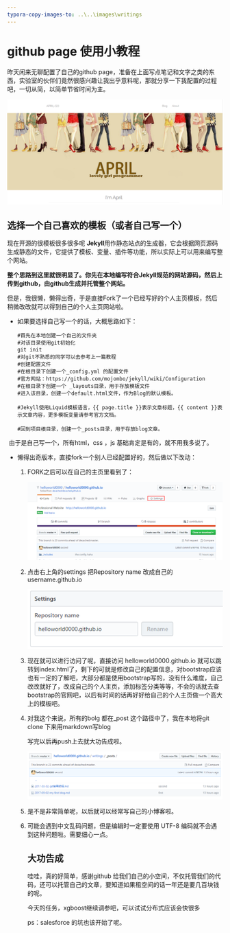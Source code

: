 ```yaml
---
typora-copy-images-to: ..\..\images\writings
---
```


# github page 使用小教程

昨天闲来无聊配置了自己的github page，准备在上面写点笔记和文字之类的东西，实验室的伙伴们竟然很感兴趣让我出乎意料呢，那就分享一下我配置的过程吧，一切从简，以简单节省时间为主。

![1488506957304](../../images/writings/1488506957304.png)

## 选择一个自己喜欢的模板（或者自己写一个）

现在开源的很模板很多很多呢 **Jekyll**用作静态站点的生成器，它会根据网页源码生成静态的文件，它提供了模板、变量、插件等功能，所以实际上可以用来编写整个网站。

**整个思路到这里就很明显了。你先在本地编写符合Jekyll规范的网站源码，然后上传到github，由github生成并托管整个网站。**

但是，我很懒，懒得出奇，于是直接Fork了一个已经写好的个人主页模板，然后稍微改改就可以得到自己的个人主页网站啦。

- 如果要选择自己写一个的话，大概思路如下：

  ```
  #首先在本地创建一个自己的文件夹
  #对该目录使用git初始化
  git init 
  #对git不熟悉的同学可以去参考上一篇教程
  #创建配置文件
  #在根目录下创建一个_config.yml 的配置文件
  #官方网站：https://github.com/mojombo/jekyll/wiki/Configuration
  #在根目录下创建一个 _layouts目录，用于存放模板文件
  #进入该目录，创建一个default.html文件，作为Blog的默认模板。

  #Jekyll使用Liquid模板语言，{{ page.title }}表示文章标题，{{ content }}表示文章内容，更多模板变量请参考官方文档。

  #回到项目根目录，创建一个_posts目录，用于存放blog文章。
  ```

​       由于是自己写一个，所有html，css ，js 基础肯定是有的，就不用我多说了。

- 懒得出奇版本，直接fork一个别人已经配置好的，然后做以下改动：

  1. FORK之后可以在自己的主页里看到了：

     ![1488507906787](../../images/writings/1488507906787.png)

  2. 点击右上角的settings 把Repository name 改成自己的username.github.io

     ![1488507982364](../../images/writings/1488507982364.png)

  3. 现在就可以进行访问了呢，直接访问 helloworld0000.github.io 就可以跳转到index.html了，剩下的可就是修改自己的配置信息，对bootstrap应该也有一定的了解吧，大部分都是使用bootstrap写的，没有什么难度，自己改改就好了，改成自己的个人主页，添加标签分类等等，不会的话就去查bootstrap的官网吧，以后有时间的话再好好给自己的个人主页做一个高大上的模板吧。

  4. 对我这个来说，所有的bolg 都在_post 这个路径中了，我在本地将git clone 下来用markdown写blog

     写完以后再push上去就大功告成啦。

     ![1488508407889](../../images/writings/1488508407889.png)

  5. 是不是非常简单呢，以后就可以经常写自己的小博客啦。

  6. 可能会遇到中文乱码问题，但是编辑时一定要使用 UTF-8 编码就不会遇到这种问题啦。需要细心一点。

     ## 大功告成

     哇哇，真的好简单，感谢github 给我们自己的小空间，不仅托管我们的代码，还可以托管自己的文章，要知道如果租空间的话一年还是要几百块钱的呢。

     今天的任务，xgboost继续调参吧，可以试试分布式应该会快很多

     ps：salesforce 的坑也该开始了呢。

     ​